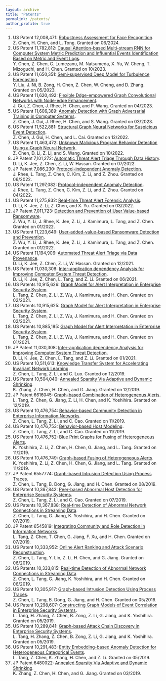 ```yaml
---
layout: archive
title: "Patents"
permalink: /patents/
author_profile: true
---
```


1. US Patent 12,008,471: [Robustness Assessment for Face Recognition](https://patents.google.com/patent/US12008471B2/en?oq=12%2c008%2c471). <br> Z. Chen, H. Chen, and L. Tong. Granted on 06/2024.
2. US Patent 11,782,812: [Causal Attention-based Multi-stream RNN for Computer System Metric Prediction and Influential Events Identification Based on Metric and Event Logs](https://patents.google.com/patent/US11782812B2/en?oq=11%2c782%2c812). <br> Y. Chen, Z. Chen, C. Lumezanu, M. Natsumeda, X. Yu, W. Cheng, T. Mizoguchi, and H. Chen. Granted on 10/2023.
3. US Patent 11,650,351: [Semi-supervised Deep Model for Turbulence Forecasting](https://patents.google.com/patent/US11650351B2/en?oq=11%2c650%2c351). <br> Y. Liu, J. Ni, B. Zong, H. Chen, Z. Chen, W. Cheng, and D. Zhang. Granted on 05/2023.
4. US Patent 11,620,492: [Flexible Ddge-empowered Graph Convolutional Networks with Node-edge Enhancement](https://patents.google.com/patent/US11620492B2/en?oq=11%2c620%2c492). <br> J. Gui, Z. Chen, J. Rhee, H. Chen, and P. Wang. Granted on 04/2023.
5. US Patent 11,606,389: [Anomaly Detection with Graph Adversarial Training in Computer Systems](https://patents.google.com/patent/US11606389B2/en?oq=11%2c606%2c389). <br> Z. Chen, J. Gui, J. Rhee, H. Chen, and S. Wang. Granted on 03/2023.
6. US Patent 11,522,881: [Structural Graph Neural Networks for Suspicious Event Detection](https://patents.google.com/patent/US11522881B2/en?oq=11%2c522%2c881). <br> Z. Chen, J. Gui, H. Chen, and L. Cai. Granted on 12/2022.
7. US Patent 11,463,472: [Unknown Malicious Program Behavior Detection Using a Graph Neural Network](https://patents.google.com/patent/US11463472B2/en?oq=11%2c463%2c472). <br> Z. Chen, D. Li, Z. Li, and S. Wang. Granted on 10/2022.
8. JP Patent 7,101,272: [Automatic Threat Alert Triage Through Data History](https://patents.google.com/patent/JP7101272B2/en?oq=7101272). <br> D. Li, K. Jee, Z. Chen, Z. Li, W. Hassan. Granted on 07/2022.
9. JP Patent 7,086,230: [Protocol-independent Anomaly Detection](https://patents.google.com/patent/JP7086230B2/en?oq=7086230). <br> J. Rhee, L. Tang, Z. Chen, C. Kim, Z. Li, and Z. Zhou. Granted on 06/2022.
10. US Patent 11,297,082: [Protocol-independent Anomaly Detection](https://patents.google.com/patent/US11297082B2/en?oq=11%2c297%2c082). <br> J. Rhee, L. Tang, Z. Chen, C. Kim, Z. Li, and Z. Zhou. Granted on 04/2022.
11. US Patent 11,275,832: [Real-time Threat Alert Forensic Analysis](https://patents.google.com/patent/US11275832B2/en?oq=11%2c275%2c832). <br> D. Li, K. Jee, Z. Li, Z. Chen, and X. Yu. Granted on 03/2022.
12. JP Patent 7,011,723: [Detection and Prevention of User Value-based Ransomware](https://patents.google.com/patent/JP7011723B2/en?oq=7011723). <br> Z. Wu, Y. Li, J. Rhee, K. Jee, Z. Li, J. Kamimura, L. Tang, and Z. Chen. Granted on 01/2022.
13. US Patent 11,223,649: [User-added-value-based Ransomware Detection and Prevention](https://patents.google.com/patent/US11223649B2/en?oq=11%2c223%2c649). <br> Z. Wu, Y. Li, J. Rhee, K. Jee, Z. Li, J. Kamimura, L. Tang, and Z. Chen. Granted on 01/2022.
14. US Patent 11,194,906: [Automated Threat Alert Triage via Data Provenance](https://patents.google.com/patent/US11194906B2/en?oq=11%2c194%2c906). <br> D. Li, K. Jee, Z. Chen, Z. Li, W. Hassan. Granted on 12/2021.
15. US Patent 11,030,308: [Inter-application dependency Analysis for Improving Computer System Threat Detection](https://patents.google.com/patent/US11030308B2/en?oq=11%2c030%2c308). <br> D. Li, K. Jee, Z. Chen, L. Tang, and Z. Li. Granted on 06/2021.
16. US Patents 10,915,626: [Graph Model for Alert Interpretation in Enterprise Security System](https://patents.google.com/patent/US10915626B2/en?oq=10%2c915%2c626). <br> L. Tang, Z. Chen, Z. Li, Z. Wu, J. Kamimura, and H. Chen. Granted on 02/2021.
17. US Patents 10,915,625: [Graph Model for Alert Interpretation in Enterprise Security System](https://patents.google.com/patent/US10915625B2/en?oq=10%2c915%2c625). <br> L. Tang, Z. Chen, Z. Li, Z. Wu, J. Kamimura, and H. Chen. Granted on 02/2021.
18. US Patents 10,885,185: [Graph Model for Alert Interpretation in Enterprise Security System](https://patents.google.com/patent/US10885185B2/en?oq=10%2c885%2c185). <br> L. Tang, Z. Chen, Z. Li, Z. Wu, J. Kamimura, and H. Chen. Granted on 01/2021.
19. JP Patent 11,030,308: [Inter-application dependency Analysis for Improving Computer System Threat Detection](https://patents.google.com/patent/JP6817469B2/en?oq=6817469). <br> D. Li, K. Jee, Z. Chen, L. Tang, and Z. Li. Granted on 01/2021.
20. US Patent 10,511,613: [Knowledge Transfer System for Accelerating Invariant Network Learning](https://patents.google.com/patent/US10511613B2/en?oq=10%2c511%2c613). <br> Z. Chen, L. Tang, Z. Li, and C. Luo. Granted on 12/2019.
21. US Patent 10,504,040: [Annealed Sparsity Via Adaptive and Dynamic Shrinking](https://patents.google.com/patent/US10504040B2/en?oq=10%2c504%2c040). <br> K. Zhang, Z. Chen, H. Chen, and G. Jiang. Granted on 12/2019.
22. JP Patent 6616045: [Graph-based Combination of Heterogeneous Alerts](https://patents.google.com/patent/JP6616045B2/en?oq=6616045). L. Tang, Z. Chen, G. Jiang, Z. Li, H. Chen, and K. Yoshihira. Granted on 12/2019.
23. US Patent 10,476,754: [Behavior-based Community Detection in Enterprise Information Networks](https://patents.google.com/patent/US10476754B2/en?oq=10%2c476%2c754). <br> Z. Chen, L. Tang, Z. Li, and C. Cao. Granted on 11/2019.
24. US Patent 10,476,753: [Behavior-based Host Modeling](https://patents.google.com/patent/US10476753B2/en?oq=10%2c476%2c753). <br> Z. Chen, L. Tang, Z. Li, and C. Cao. Granted on 11/2019.
25. US Patent 10,476,752: [Blue Print Graphs for Fusing of Heterogeneous Alerts](https://patents.google.com/patent/US10476752B2/en?oq=10%2c476%2c752). <br> K. Yoshihira, Z. Li, Z. Chen, H. Chen, G. Jiang, and L. Tang. Granted on 11/2019.
26. US Patent 10,476,749: [Graph-based Fusing of Heterogeneous Alerts](https://patents.google.com/patent/US10476749B2/en?oq=10%2c476%2c749). <br> K. Yoshihira, Z. Li, Z. Chen, H. Chen, G. Jiang, and L. Tang. Granted on 11/2019.
27. JP Patent 6557774: [Graph-based Intrusion Detection Using Process Traces](https://patents.google.com/patent/JP6557774B2/en?oq=6557774). <br> Z. Chen, L. Tang, B. Dong, G. Jiang, and H. Chen. Granted on 08/2019.
28. US Patent 10,367,842: [Peer-based Abnormal Host Detection for Enterprise Security Systems](https://patents.google.com/patent/US10367842B2/en?oq=10%2c367%2c842). <br> Z. Chen, L. Tang, Z. Li, and C. Cao. Granted on 07/2019.
29. US Patents 10,367,838: [Real-time Detection of Abnormal Network Connections in Streaming Data](https://patents.google.com/patent/US10367838B2/en?oq=10%2c367%2c838). <br> Z. Chen, L. Tang, G. Jiang, K. Yoshihira, and H. Chen. Granted on 07/2019.
31. JP Patent 6545819: [Integrating Community and Role Detection in Information Networks](https://patents.google.com/patent/JP6545819B2/en?oq=6545819). <br> L. Tang, Z. Chen, T. Chen, G. Jiang, F. Xu, and H. Chen. Granted on 07/2019.
32. US Patent 10,333,952: [Online Alert Ranking and Attack Scenario Reconstruction](https://patents.google.com/patent/US10333952B2/en?oq=10%2c333%2c952). <br> Z. Chen, L. Tang, Y. Lin, Z. Li, H. Chen, and G. Jiang. Granted on 06/2019.
33. US Patents 10,333,815: [Real-time Detection of Abnormal Network Connections in Streaming Data](https://patents.google.com/patent/US10333815B2/en?oq=10%2c333%2c815). <br> Z. Chen, L. Tang, G. Jiang, K. Yoshihira, and H. Chen. Granted on 06/2019.
34. US Patent 10,305,917: [Graph-based Intrusion Detection Using Process Traces](https://patents.google.com/patent/US10305917B2/en?oq=10%2c305%2c917). <br> Z. Chen, L. Tang, B. Dong, G. Jiang, and H. Chen. Granted on 05/2019.
35. US Patent 10,298,607: [Constructing Graph Models of Event Correlation in Enterprise Security Systems](https://patents.google.com/patent/US10298607B2/en?oq=10%2c298%2c607). <br> L. Tang, H. Zhang, Z. Chen, B. Zong, Z. Li, G. Jiang, and K. Yoshihira. Granted on 05/2019.
36. US Patent 10,289,841: [Graph-based Attack Chain Discovery in Enterprise Security Systems](https://patents.google.com/patent/US10289841B2/en?oq=10%2c289%2c841). <br> L. Tang, H. Zhang, Z. Chen, B. Zong, Z. Li, G. Jiang, and K. Yoshihira. Granted on 05/2019.
37. US Patent 10,291,483: [Entity Embedding-based Anomaly Detection for Heterogeneous Categorical Events](https://patents.google.com/patent/US10291483B2/en?oq=10%2c291%2c483). <br> L. Tang, Z. Chen, K. Zhang, H. Chen, and Z. Li. Granted on 05/2019.
38. JP Patent 6480022: [Annealed Sparsity Via Adaptive and Dynamic Shrinking](https://patents.google.com/patent/JP6480022B2/en?oq=6480022). <br> K. Zhang, Z. Chen, H. Chen, and G. Jiang. Granted on 03/2019.





